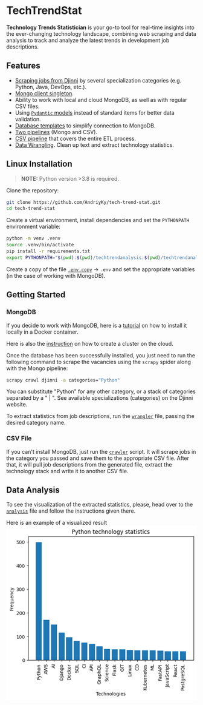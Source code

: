 # TechTrendStat
**Technology Trends Statistician** is your go-to tool for real-time insights into the ever-changing technology landscape, combining web scraping and data analysis to track and analyze the latest trends in development job descriptions.

## Features
- [Scraping jobs from Djinni](techtrendscrape/spiders/djinni.py) by several specialization categories (e.g. Python, Java, DevOps, etc.).
- [Mongo client singleton](database/client.py).
- Ability to work with local and cloud MongoDB, as well as with regular CSV files.
- Using [`Pydantic` models](database/models.py) instead of standard items for better data validation.
- [Database templates](database/templates.py) to simplify connection to MongoDB.
- [Two pipelines](techtrendscrape/pipelines.py) (Mongo and CSV).
- [CSV pipeline](techtrendscrape/crawler.py) that covers the entire ETL process.
- [Data Wrangling](techtrendanalysis/wrangler.py). Clean up text and extract technology statistics.

## Linux Installation
> **NOTE:** Python version >3.8 is required.

Clone the repository:
```bash
git clone https://github.com/AndriyKy/tech-trend-stat.git
cd tech-trend-stat
```

Create a virtual environment, install dependencies and set the `PYTHONPATH` environment variable:
```bash
python -m venv .venv
source .venv/bin/activate
pip install -r requirements.txt
export PYTHONPATH="$(pwd):$(pwd)/techtrendanalysis:$(pwd)/techtrendanalysis"
```

Create a copy of the file [`.env.copy`](.env.copy) -> `.env` and set the appropriate variables (in the case of working with MongoDB).

## Getting Started
### MongoDB
If you decide to work with MongoDB, here is a [tutorial](https://sparkbyexamples.com/mongodb/run-mongodb-in-docker-container/) on how to install it locally in a Docker container.

Here is also the [instruction](https://www.mongodb.com/docs/atlas/create-connect-deployments/) on how to create a cluster on the cloud.

Once the database has been successfully installed, you just need to run the following command to scrape the vacancies using the `scrapy` spider along with the Mongo pipeline:
```bash
scrapy crawl djinni -a categories="Python"
```

You can substitute "Python" for any other category, or a stack of categories separated by a " | ". See available specializations (categories) on the Djinni website.

To extract statistics from job descriptions, run the [`wrangler`](techtrendanalysis/wrangler.py) file, passing the desired category name.

### CSV File
If you can't install MongoDB, just run the [`crawler`](techtrendscrape/crawler.py) script. It will scrape jobs in the category you passed and save them to the appropriate CSV file. After that, it will pull job descriptions from the generated file, extract the technology stack and write it to another CSV file.

## Data Analysis
To see the visualization of the extracted statistics, please, head over to the [`analysis`](techtrendanalysis/analysis.ipynb) file and follow the instructions given there.

Here is an example of a visualized result
![Python technology statistics](techtrendanalysis/python_tech_statistics.png)
